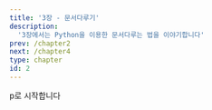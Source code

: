 ```yaml
---
title: '3장 - 문서다루기'
description:
  '3장에서는 Python을 이용한 문서다루는 법을 이야기합니다'
prev: /chapter2
next: /chapter4
type: chapter
id: 2
---
```


<exercise id="1" title="엑셀파일 ">
  <codeblock id="03_01">
    p로 시작합니다
  </codeblock>
</exercise>